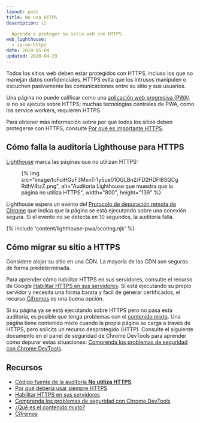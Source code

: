 ```yaml
---
layout: post
title: No usa HTTPS
description: |2

  Aprenda a proteger su sitio web con HTTPS.
web_lighthouse:
  - is-on-https
date: 2019-05-04
updated: 2020-04-29
---
```


Todos los sitios web deben estar protegidos con HTTPS, incluso los que no manejan datos confidenciales. HTTPS evita que los intrusos manipulen o escuchen pasivamente las comunicaciones entre su sitio y sus usuarios.

Una página no puede calificar como una [aplicación web progresiva (PWA)](/discover-installable) si no se ejecuta sobre HTTPS; muchas tecnologías centrales de PWA, como los service workers, requieren HTTPS.

Para obtener más información sobre por qué todos los sitios deben protegerse con HTTPS, consulte [Por qué es importante HTTPS](/why-https-matters/).

## Cómo falla la auditoría Lighthouse para HTTPS

[Lighthouse](https://developers.google.com/web/tools/lighthouse/) marca las páginas que no utilizan HTTPS:

<figure>{% Img src="image/tcFciHGuF3MxnTr1y5ue01OGLBn2/FD2HDFl8SQCgRdhV4tzZ.png", alt="Auditoría Lighthouse que muestra que la página no utiliza HTTPS", width="800", height="139" %}</figure>

Lighthouse espera un evento del [Protocolo de depuración remota de Chrome](https://github.com/ChromeDevTools/devtools-protocol) que indica que la página se está ejecutando sobre una conexión segura. Si el evento no se detecta en 10 segundos, la auditoría falla.

{% include 'content/lighthouse-pwa/scoring.njk' %}

## Cómo migrar su sitio a HTTPS

Considere alojar su sitio en una CDN. La mayoría de las CDN son seguras de forma predeterminada.

Para aprender cómo habilitar HTTPS en sus servidores, consulte el recurso de Google [Habilitar HTTPS en sus servidores](https://developers.google.com/web/fundamentals/security/encrypt-in-transit/enable-https). Si está ejecutando su propio servidor y necesita una forma barata y fácil de generar certificados, el recurso [Cifremos](https://letsencrypt.org/) es una buena opción.

Si su página ya se está ejecutando sobre HTTPS pero no pasa esta auditoría, es posible que tenga problemas con el [contenido mixto](/what-is-mixed-content/). Una página tiene contenido mixto cuando la propia página se carga a través de HTTPS, pero solicita un recurso desprotegido (HTTP). Consulte el siguiente documento en el panel de seguridad de Chrome DevTools para aprender cómo depurar estas situaciones: [Comprenda los problemas de seguridad con Chrome DevTools](https://developer.chrome.com/docs/devtools/security/).

## Recursos

- [Código fuente de la auditoría **No utiliza HTTPS**](https://github.com/GoogleChrome/lighthouse/blob/master/lighthouse-core/audits/is-on-https.js).
- [Por qué debería usar siempre HTTPS](https://developers.google.com/web/fundamentals/security/encrypt-in-transit/why-https)
- [Habilitar HTTPS en sus servidores](https://developers.google.com/web/fundamentals/security/encrypt-in-transit/enable-https)
- [Comprenda los problemas de seguridad con Chrome DevTools](https://developer.chrome.com/docs/devtools/security/)
- [¿Qué es el contenido mixto?](/what-is-mixed-content/)
- [Cifremos](https://letsencrypt.org/)

